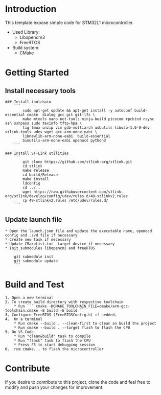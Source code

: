# Introduction 
This template expose simple code for STM32L1 microcontroller.

* Used Library:
    * Libopencm3
    * FreeRTOS
* Build system:
    * CMake

# Getting Started

## Install necessary tools

    ### Install toolchain
        ```
            sudo apt-get update && apt-get install -y autoconf build-essential cmake  dialog gcc git git-lfs \
            make mtools nano net-tools ninja-build picocom rpcbind rsync ssh sshpass sudo texinfo tftp-hpa \
            tig tmux unzip vim gdb-multiarch usbutils libusb-1.0-0-dev stlink-tools udev wget gcc-arm-none-eabi \
            libnewlib-arm-none-eabi  build-essential 
            binutils-arm-none-eabi openocd python3
        ```

    ### Install ST-Link utilities
        ```
            git clone https://github.com/stlink-org/stlink.git
            cd stlink 
            make release
            cd build/Release
            make install 
            ldconfig
            cd ../.. 
            wget https://raw.githubusercontent.com/stlink-org/stlink/develop/config/udev/rules.d/49-stlinkv2.rules
            cp 49-stlinkv2.rules /etc/udev/rules.d/
        ```
## Update launch file
    * Open the launch.json file and update the executable name, openocd config and .svd file if necessary
    * Create new task if necessary
    * Update CMakeList.txt  target device if necessary
    * Init submodules libopencm3 and freeRTOS
        ```
        git submodule init
        git submodule update
        ```

# Build and Test
    1. Open a new terminal
    2. To create build directory with respective toolchain
        * Run ``` cmake -DCMAKE_TOOLCHAIN_FILE=cmake/arm-gcc-toolchain.cmake -B build -B build ```
    3. Configure FreeRTOS (FreeRTOSConfig.h) if nedded. 
    4.	On a terminal
        * Run cmake --build . --clean-first to clean an build the project
        * Run cmake --build . --target flash to flash the CPU
    5. On VS-Code 
        * Run "clean&build" task to compile
        * Run "flash" task to flash the CPU 
        * Press F5 to start debugging session
    6.	rum cmake... to flash the microcontroller

# Contribute
If you desire to contribute to this project, clone the code and feel free to modify 
and push your changes for improvement.
